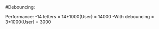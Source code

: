 #Debouncing:

Performance:
-14 letters = 14\*1000(User) = 14000
-With debouncing = 3\*1000(User) = 3000
